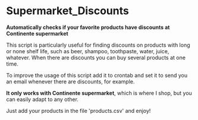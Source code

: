 # Supermarket_Discounts
**Automatically checks if your favorite products have discounts at Continente supermarket**

This script is particularly useful for finding discounts on products with long or none shelf life, such as beer, shampoo, toothpaste, water, juice, whatever. When there are discounts you can buy several products at one time.

To improve the usage of this script add it to crontab and set it to send you an email whenever there are discounts, for example.

**It only works with Continente supermarket**, which is where I shop, but you can easily adapt to any other.

Just add your products in the file 'products.csv' and enjoy!
